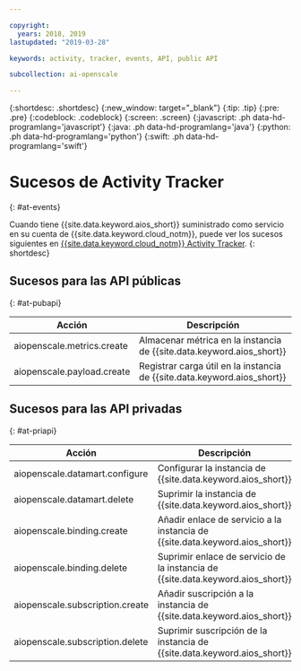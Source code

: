 ```yaml
---

copyright:
  years: 2018, 2019
lastupdated: "2019-03-28"

keywords: activity, tracker, events, API, public API

subcollection: ai-openscale

---
```


{:shortdesc: .shortdesc}
{:new_window: target="_blank"}
{:tip: .tip}
{:pre: .pre}
{:codeblock: .codeblock}
{:screen: .screen}
{:javascript: .ph data-hd-programlang='javascript'}
{:java: .ph data-hd-programlang='java'}
{:python: .ph data-hd-programlang='python'}
{:swift: .ph data-hd-programlang='swift'}

# Sucesos de Activity Tracker
{: #at-events}

Cuando tiene {{site.data.keyword.aios_short}} suministrado como servicio en su cuenta de {{site.data.keyword.cloud_notm}}, puede ver los sucesos siguientes en [{{site.data.keyword.cloud_notm}} Activity Tracker](/docs/services/cloud-activity-tracker?topic=cloud-activity-tracker-activity_tracker_ov).
{: shortdesc}

## Sucesos para las API públicas
{: #at-pubapi}

| Acción | Descripción |
| -- | -- |
| aiopenscale.metrics.create | Almacenar métrica en la instancia de {{site.data.keyword.aios_short}} |
| aiopenscale.payload.create | Registrar carga útil en la instancia de {{site.data.keyword.aios_short}} |

## Sucesos para las API privadas
{: #at-priapi}

| Acción | Descripción |
| -- | -- |
| aiopenscale.datamart.configure | Configurar la instancia de {{site.data.keyword.aios_short}} |
| aiopenscale.datamart.delete | Suprimir la instancia de {{site.data.keyword.aios_short}} |
| aiopenscale.binding.create | Añadir enlace de servicio a la instancia de {{site.data.keyword.aios_short}} |
| aiopenscale.binding.delete | Suprimir enlace de servicio de la instancia de {{site.data.keyword.aios_short}} |
| aiopenscale.subscription.create | Añadir suscripción a la instancia de {{site.data.keyword.aios_short}} |
| aiopenscale.subscription.delete | Suprimir suscripción de la instancia de {{site.data.keyword.aios_short}} |
